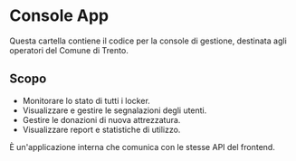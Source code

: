 # Console App

Questa cartella contiene il codice per la console di gestione, destinata agli operatori del Comune di Trento.

## Scopo

*   Monitorare lo stato di tutti i locker.
*   Visualizzare e gestire le segnalazioni degli utenti.
*   Gestire le donazioni di nuova attrezzatura.
*   Visualizzare report e statistiche di utilizzo.

È un'applicazione interna che comunica con le stesse API del frontend.
